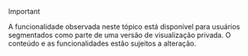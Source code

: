 > [!IMPORTANT]
> A funcionalidade observada neste tópico está disponível para usuários segmentados como parte de uma versão de visualização privada. O conteúdo e as funcionalidades estão sujeitos a alteração. 

